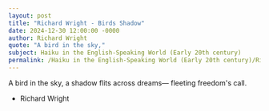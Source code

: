 ```yaml
---
layout: post
title: "Richard Wright - Birds Shadow"
date: 2024-12-30 12:00:00 -0000
author: Richard Wright
quote: "A bird in the sky,"
subject: Haiku in the English-Speaking World (Early 20th century)
permalink: /Haiku in the English-Speaking World (Early 20th century)/Richard Wright/Richard Wright - Birds Shadow
---
```


A bird in the sky,
a shadow flits across dreams—
fleeting freedom's call.

- Richard Wright
